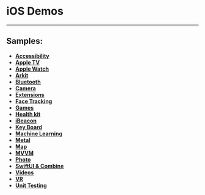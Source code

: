# iOS Demos

----
Samples:
----
- <a href="/"> **Accessibility**</a> <br />
- <a href="/"> **Apple TV**</a> <br />
- <a href="/"> **Apple Watch**</a> <br />
- <a href="/"> **Arkit**</a> <br />
- <a href="/"> **Bluetooth**</a> <br />
- <a href="/"> **Camera**</a> <br />
- <a href="/"> **Extensions**</a> <br />
- <a href="/"> **Face Tracking**</a> <br />
- <a href="/"> **Games**</a> <br />
- <a href="/"> **Health kit**</a> <br />
- <a href="/"> **iBeacon**</a> <br />
- <a href="/"> **Key Board**</a> <br />
- <a href="/"> **Machine Learning**</a> <br />
- <a href="/"> **Metal**</a> <br />
- <a href="/"> **Map**</a> <br />
- <a href="/"> **MVVM**</a> <br />
- <a href="/"> **Photo**</a> <br />
- <a href="/Demos/SwiftUI&Combine"> **SwiftUI & Combine**</a> <br />
- <a href="/"> **Videos**</a> <br />
- <a href="/"> **VR**</a> <br />
- <a href="/"> **Unit Testing**</a> <br />
